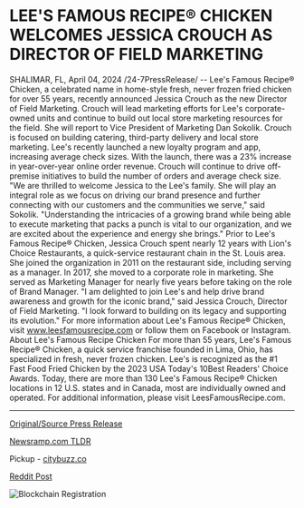 # LEE'S FAMOUS RECIPE® CHICKEN WELCOMES JESSICA CROUCH AS DIRECTOR OF FIELD MARKETING

SHALIMAR, FL, April 04, 2024 /24-7PressRelease/ -- Lee's Famous Recipe® Chicken, a celebrated name in home-style fresh, never frozen fried chicken for over 55 years, recently announced Jessica Crouch as the new Director of Field Marketing. Crouch will lead marketing efforts for Lee's corporate-owned units and continue to build out local store marketing resources for the field. She will report to Vice President of Marketing Dan Sokolik.   Crouch is focused on building catering, third-party delivery and local store marketing. Lee's recently launched a new loyalty program and app, increasing average check sizes. With the launch, there was a 23% increase in year-over-year online order revenue. Crouch will continue to drive off-premise initiatives to build the number of orders and average check size.   "We are thrilled to welcome Jessica to the Lee's family. She will play an integral role as we focus on driving our brand presence and further connecting with our customers and the communities we serve," said Sokolik. "Understanding the intricacies of a growing brand while being able to execute marketing that packs a punch is vital to our organization, and we are excited about the experience and energy she brings."   Prior to Lee's Famous Recipe® Chicken, Jessica Crouch spent nearly 12 years with Lion's Choice Restaurants, a quick-service restaurant chain in the St. Louis area. She joined the organization in 2011 on the restaurant side, including serving as a manager. In 2017, she moved to a corporate role in marketing. She served as Marketing Manager for nearly five years before taking on the role of Brand Manager.   "I am delighted to join Lee's and help drive brand awareness and growth for the iconic brand," said Jessica Crouch, Director of Field Marketing. "I look forward to building on its legacy and supporting its evolution."   For more information about Lee's Famous Recipe® Chicken, visit www.leesfamousrecipe.com or follow them on Facebook or Instagram.  About Lee's Famous Recipe Chicken  For more than 55 years, Lee's Famous Recipe® Chicken, a quick service franchise founded in Lima, Ohio, has specialized in fresh, never frozen chicken. Lee's is recognized as the #1 Fast Food Fried Chicken by the 2023 USA Today's 10Best Readers' Choice Awards. Today, there are more than 130 Lee's Famous Recipe® Chicken locations in 12 U.S. states and in Canada, most are individually owned and operated. For additional information, please visit LeesFamousRecipe.com. 

---

[Original/Source Press Release](https://www.24-7pressrelease.com/press-release/509813/lees-famous-recipe-chicken-welcomes-jessica-crouch-as-director-of-field-marketing)
                    

[Newsramp.com TLDR](https://newsramp.com/curated-news/lee-s-famous-recipe-chicken-appoints-jessica-crouch-as-director-of-field-marketing/ed3f0230140f6bebb96c098c2973ec35) 


Pickup - [citybuzz.co](https://citybuzz.co/2024/04/04/lee-s-famous-recipe-r-chicken-appoints-jessica-crouch-as-director-of-field-marketing)
 



[Reddit Post](https://www.reddit.com/r/newsramp/comments/1bvsoqm/lees_famous_recipe_chicken_appoints_jessica/) 



![Blockchain Registration](https://cdn.newsramp.app/24-7PressRelease/qrcode/244/4/evenLcz5.webp)